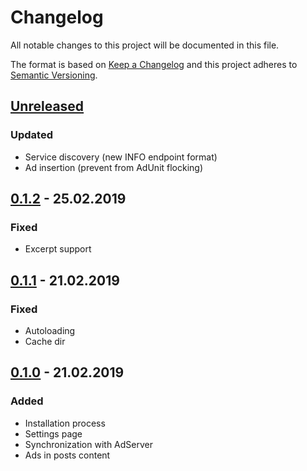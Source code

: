 # Changelog
All notable changes to this project will be documented in this file.

The format is based on [Keep a Changelog](https://keepachangelog.com/en/1.0.0/)
and this project adheres to [Semantic Versioning](https://semver.org/spec/v2.0.0.html).

## [Unreleased]
### Updated
- Service discovery (new INFO endpoint format)
- Ad insertion (prevent from AdUnit flocking)

## [0.1.2] - 25.02.2019
### Fixed
- Excerpt support

## [0.1.1] - 21.02.2019
### Fixed
- Autoloading
- Cache dir

## [0.1.0] - 21.02.2019
### Added
- Installation process
- Settings page
- Synchronization with AdServer
- Ads in posts content

[Unreleased]: https://github.com/adshares/wordpress-plugin/compare/v0.1.2...HEAD

[0.1.2]: https://github.com/adshares/wordpress-plugin/compare/v0.1.1...v0.1.2
[0.1.1]: https://github.com/adshares/wordpress-plugin/compare/v0.1.0...v0.1.1
[0.1.0]: https://github.com/adshares/wordpress-plugin/releases/tag/v0.1.0
